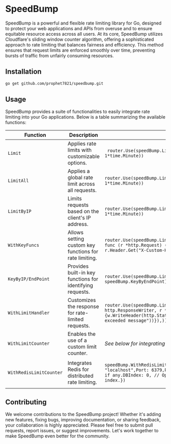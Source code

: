 # SpeedBump

[//]: # ([![Go Report Card]&#40;https://goreportcard.com/badge/github.com/cloudflare/speedbump&#41;]&#40;https://goreportcard.com/report/github.com/cloudflare/speedbump&#41;)

[//]: # ([![GoDoc]&#40;https://godoc.org/github.com/cloudflare/speedbump?status.svg&#41;]&#40;https://godoc.org/github.com/cloudflare/speedbump&#41;)

[//]: # ([![License]&#40;https://img.shields.io/badge/License-BSD%203--Clause-blue.svg&#41;]&#40;)

SpeedBump is a powerful and flexible rate limiting library for Go, designed to protect your web applications and APIs
from overuse and to ensure equitable resource access across all users. At its core, SpeedBump utilizes Cloudflare's
sliding window counter algorithm, offering a sophisticated approach to rate limiting that balances fairness and
efficiency. This method ensures that request limits are enforced smoothly over time, preventing bursts of traffic from
unfairly consuming resources.

## Installation

```bash
go get github.com/prophet7821/speedbump.git
````

## Usage

SpeedBump provides a suite of functionalities to easily integrate rate limiting into your Go applications. Below is a
table summarizing the available functions:

| Function                | Description                                               | Example                                                                                                                                                                                                                                      |
|-------------------------|-----------------------------------------------------------|----------------------------------------------------------------------------------------------------------------------------------------------------------------------------------------------------------------------------------------------|
| `Limit`                 | Applies rate limits with customizable options.            | <pre><code> router.Use(speedBump.Limit(100, 1*time.Minute))</pre></code>                                                                                                                                                                     |
| `LimitAll`              | Applies a global rate limit across all requests.          | <pre><code>router.Use(speedBump.LimitAll(100, 1*time.Minute))</pre></code>                                                                                                                                                                   |
| `LimitByIP`             | Limits requests based on the client's IP address.         | <pre><code>router.Use(speedBump.LimitByIP(100, 1*time.Minute))</pre></code>                                                                                                                                                                  |
| `WithKeyFuncs`          | Allows setting custom key functions for rate limiting.    | <pre><code>router.Use(speedBump.Limit(100,1*time.Minute,speedBump.WithKeyFuncs(speedBump.KeyByIP, func (r *http.Request) (string, error) {return r.Header.Get("X-Custom-Header"), nil}),))</pre></code>                                      |
| `KeyByIP/EndPoint`      | Provides built-in key functions for identifying requests. | <pre><code>router.Use(speedBump.Limit(100,1*time.Minute,speedBump.WithKeyFuncs(speedBump.KeyByIP, speedBump.KeyByEndPoint),))</pre></code>                                                                                                   |
| `WithLimitHandler`      | Customizes the response for rate-limited requests.        | <pre><code>router.Use(speedBump.Limit(100,1*time.Minute,speedBump.WithLimitHandler(func(w http.ResponseWriter, r *http.Request) {w.WriteHeader(http.StatusTooManyRequests)w.Write([]byte("Custom limit exceeded message"))}),))</pre></code> |
| `WithLimitCounter`      | Enables the use of a custom limit counter.                | _See below for integrating with Redis_                                                                                                                                                                                                       |
| `WithRedisLimitCounter` | Integrates Redis for distributed rate limiting.           | <pre><code>speedBump.WithRedisLimitCounter(&speedBump.Config{Host: "localhost",Port: 6379,Password: "", // Optional: Your Redis password, if any.DBIndex: 0, // Optional: The Redis database index.})</pre></code>                           |

## Contributing

We welcome contributions to the SpeedBump project! Whether it's adding new features, fixing bugs, improving
documentation, or sharing feedback, your collaboration is highly appreciated. Please feel free to submit pull requests,
report issues, or suggest improvements. Let's work together to make SpeedBump even better for the community.

